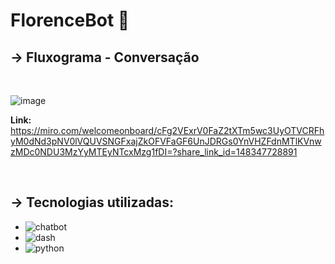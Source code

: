 # FlorenceBot 🤖

## → Fluxograma - Conversação
<br>

![image](https://github.com/DaianedeOliveira/chatbot-globalsolution/assets/99364026/e169f82e-7b06-47e8-96f7-54b3d1e90ea0)

**Link:** https://miro.com/welcomeonboard/cFg2VExrV0FaZ2tXTm5wc3UyOTVCRFhyM0dNd3pNV0lVQUVSNGFxajZkOFVFaGF6UnJDRGs0YnVHZFdnMTlKVnwzMDc0NDU3MzYyMTEyNTcxMzg1fDI=?share_link_id=148347728891

<br>

 ## → **Tecnologias utilizadas**:
* ![chatbot](https://img.shields.io/badge/dialogflow-FF9800?style=for-the-badge&logo=dialogflow&logoColor=white)
* ![dash](https://img.shields.io/badge/Streamlit-FF4B4B?style=for-the-badge&logo=Streamlit&logoColor=white)
* ![python](https://img.shields.io/badge/Python-FFD43B?style=for-the-badge&logo=python&logoColor=blue)

 
